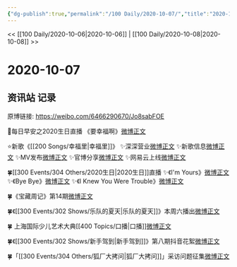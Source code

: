 ```yaml
---
{"dg-publish":true,"permalink":"/100 Daily/2020-10-07/","title":"2020-10-07","created":"2023-04-08T14:17:17.416+08:00","updated":"2023-04-08T14:18:05.294+08:00"}
---
```



<< [[100 Daily/2020-10-06\|2020-10-06]] | [[100 Daily/2020-10-08\|2020-10-08]] >>

# 2020-10-07

## 资讯站 记录

原博链接: https://weibo.com/6466290670/Jo8sabFOE

🌄每日早安之2020生日直播
《要幸福啊》[微博正文](https://m.weibo.cn/6466290670/4557309092827940)

⭐新歌《[[200 Songs/幸福里\|幸福里]]》
✨深深营业[微博正文](https://m.weibo.cn/6466290670/4557500047956199)
✨新歌信息[微博正文](https://m.weibo.cn/6466290670/4557182098216368)
✨MV发布[微博正文](https://m.weibo.cn/6466290670/4557183503569402)
✨官博分享[微博正文](https://m.weibo.cn/6466290670/4557186657157963)
✨网易云上线[微博正文](https://m.weibo.cn/6466290670/4557182132294166)

🍀[[300 Events/304 Others/2020生日\|2020生日]]直播
✨《I'm Yours》[微博正文](https://m.weibo.cn/6466290670/4557398683421133)
✨《Bye Bye》[微博正文](https://m.weibo.cn/6466290670/4557509563520974)
✨《I Knew You Were Trouble》[微博正文](https://m.weibo.cn/6466290670/4557511007149004)

🍀《宝藏周记》第14期[微博正文](https://m.weibo.cn/6466290670/4557509631150219)

🍀《[[300 Events/302 Shows/乐队的夏天\|乐队的夏天]]》本周六播出[微博正文](https://m.weibo.cn/6466290670/4557454932977037)

🍀 上海国际少儿艺术大典[[400 Topics/口播\|口播]][微博正文](https://m.weibo.cn/6466290670/4557322846996343)

🍀《[[300 Events/302 Shows/新手驾到\|新手驾到]]》第八期抖音花絮[微博正文](https://m.weibo.cn/6466290670/4557320618779757)

🍀「[[300 Events/304 Others/狐厂大拷问\|狐厂大拷问]]」采访问题征集[微博正文](https://m.weibo.cn/6466290670/4557478119085116)
